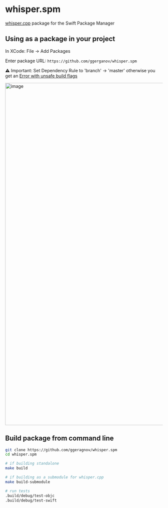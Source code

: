# whisper.spm

[whisper.cpp](https://github.com/ggerganov/whisper.cpp) package for the Swift Package Manager

## Using as a package in your project

In XCode: File -> Add Packages

Enter package URL: `https://github.com/ggerganov/whisper.spm`

⚠️ Important: Set Dependency Rule to 'branch' -> 'master' otherwise you get an [Error with unsafe build flags](https://github.com/ggerganov/whisper.spm/issues/4)

<img width="1091" alt="image" src="https://user-images.githubusercontent.com/1991296/200189694-aed421ae-6fd7-4b17-8211-e43040c32e97.png">

## Build package from command line

```bash
git clone https://github.com/ggeragnov/whisper.spm
cd whisper.spm

# if building standalone
make build

# if building as a submodule for whisper.cpp
make build-submodule

# run tests
.build/debug/test-objc
.build/debug/test-swift
```
